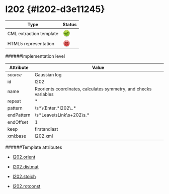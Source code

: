 # l202 {#l202-d3e11245}


| Type                                                                                                                                                | Status                                                                                                                                              |
|----|----|
| CML extraction template                                                                                                                             | ![](/imgs/Total.png)                                                                                                                                |
| HTML5 representation                                                                                                                                | ![](/imgs/None.png)                                                                                                                                 |

######Implementation level

| Attribute                                                                                                                                           | Value                                                                                                                                               |
|----|----|
| *source*                                                                                                                                            | Gaussian log                                                                                                                                        |
| id                                                                                                                                                  | l202                                                                                                                                                |
| name                                                                                                                                                | Reorients coordinates, calculates symmetry, and checks variables                                                                                    |
| repeat                                                                                                                                              | \*                                                                                                                                                  |
| pattern                                                                                                                                             | \\s\*\\(Enter.\*l202\\..\*                                                                                                                          |
| endPattern                                                                                                                                          | \\s\*Leave\\sLink\\s+202\\s.\*                                                                                                                      |
| endOffset                                                                                                                                           | 1                                                                                                                                                   |
| keep                                                                                                                                                | firstandlast                                                                                                                                        |
| xml:base                                                                                                                                            | l202.xml                                                                                                                                            |

######Template attributes

-   [l202.orient](/out/md/cml/gaussian_log/l202.orient-d3e11249)

<!-- -->

-   [l202.distmat](/out/md/cml/gaussian_log/l202.distmat-d3e11367)

<!-- -->

-   [l202.stoich](/out/md/cml/gaussian_log/l202.stoich-d3e11440)

<!-- -->

-   [l202.rotconst](/out/md/cml/gaussian_log/l202.rotconst-d3e11505)


